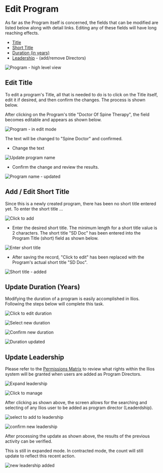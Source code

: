 # Edit Program

 As far as the Program itself is concerned, the fields that can be modified are listed below along with detail links. Editing any of these fields will have long reaching effects.

* [Title](https://iliosproject.gitbook.io/ilios-user-guide/programs/edit-program#edit-title)
* [Short Title](https://iliosproject.gitbook.io/ilios-user-guide/programs/edit-program#add-edit-short-title)
* [Duration (in years)](https://iliosproject.gitbook.io/ilios-user-guide/programs/edit-program#update-duration-years)
* [Leadership](https://iliosproject.gitbook.io/ilios-user-guide/programs/edit-program#update-leadership) - (add/remove Directors)

![Program - high level view](../images/programs/edit_program/program_high_level_view.png)

## Edit Title

To edit a program's Title, all that is needed to do is to click on the Title itself, edit it if desired, and then confirm the changes. The process is shown below.

After clicking on the Program's title "Doctor Of Spine Therapy", the field becomes editable and appears as shown below. 

![Program - in edit mode](../images/programs/edit_program/program_title_edit_mode.png)

The text will be changed to "Spine Doctor" and confirmed.

* Change the text

![Update program name](../images/programs/edit_program/update_program_name.png)

* Confirm the change and review the results.

![Program name - updated](../images/programs/edit_program/program_name_updated.png)

## Add / Edit Short Title

Since this is a newly created program, there has been no short title entered yet. To enter the short title ...

![Click to add](../images/programs/edit_program/click_to_add.png)

* Enter the desired short title. The minimum length for a short title value is 2 characters. The short title "SD Doc" has been entered into the Program Title (short) field as shown below.

![Enter short title](../images/programs/edit_program/enter_short_title.png)

* After saving the record, "Click to edit" has been replaced with the Program's actual short title "SD Doc".

![Short title - added](../images/programs/edit_program/short_title_added.png)

## Update Duration (Years)

Modifying the duration of a program is easily accomplished in Ilios. Following the steps below will complete this task.

![Click to edit duration](../images/programs/edit_program/click_to_edit_duration.png)

![Select new duration](../images/programs/edit_program/select_new_duration.png)

![Confirm new duration](../images/programs/edit_program/confirm_new_duration.png)

![Duration updated](../images/programs/edit_program/duration_updated.png)

## Update Leadership

Please refer to the [Permissions Matrix](https://www.dropbox.com/s/431sdj2bfoi3v1f/Ilios%20New%20Default%20Permissions%20Matrix.pdf?dl=0) to review what rights within the Ilios system will be granted when users are added as Program Directors.

![Expand leadership](../images/programs/edit_program/expand_leadership.png)

![Click to manage](../images/programs/edit_program/click_to_manage_leadership.png)

After clicking as shown above, the screen allows for the searching and selecting of any Ilios user to be added as program director (Leaderdship).

![select to add to leadership](../images/programs/edit_program/click_to_add_leadership.png)

![confirm new leadership](../images/programs/edit_program/confirm_new_leadership.png)

After processing the update as shown above, the results of the previous activity can be verified.

This is still in expanded mode. In contracted mode, the count will still update to reflect this recent action.

![new leadership added](../images/programs/edit_program/new_leadership_added.png)